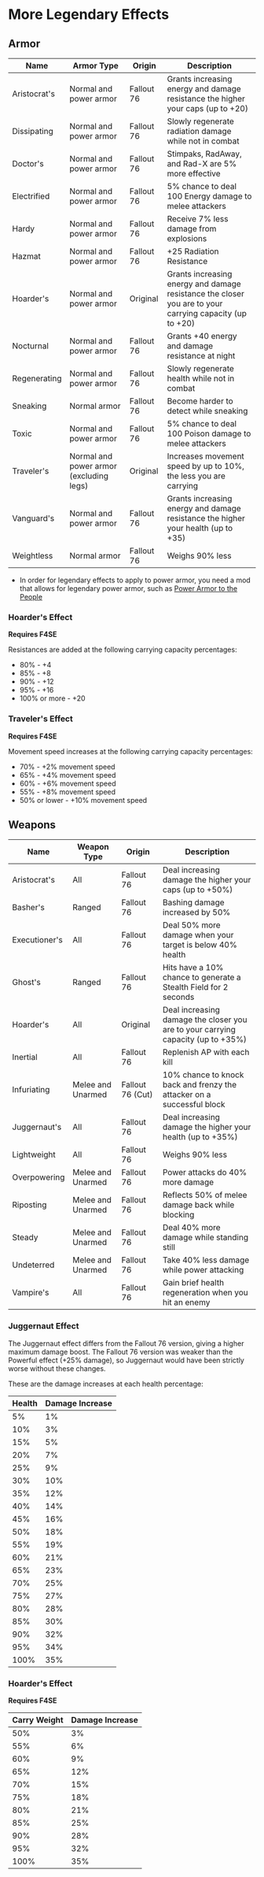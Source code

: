 # More Legendary Effects

## Armor

Name                  | Armor Type                                  | Origin           | Description
--------------------- | ------------------------------------------- | ---------------- | -----------
Aristocrat's          | Normal and power armor                      | Fallout 76       | Grants increasing energy and damage resistance the higher your caps (up to +20) 
Dissipating           | Normal and power armor                      | Fallout 76       | Slowly regenerate radiation damage while not in combat
Doctor's              | Normal and power armor                      | Fallout 76       | Stimpaks, RadAway, and Rad-X are 5% more effective
Electrified           | Normal and power armor                      | Fallout 76       | 5% chance to deal 100 Energy damage to melee attackers
Hardy                 | Normal and power armor                      | Fallout 76       | Receive 7% less damage from explosions
Hazmat                | Normal and power armor                      | Fallout 76       | +25 Radiation Resistance
Hoarder's             | Normal and power armor                      | Original         | Grants increasing energy and damage resistance the closer you are to your carrying capacity (up to +20)
Nocturnal             | Normal and power armor                      | Fallout 76       | Grants +40 energy and damage resistance at night
Regenerating          | Normal and power armor                      | Fallout 76       | Slowly regenerate health while not in combat
Sneaking              | Normal armor                                | Fallout 76       | Become harder to detect while sneaking
Toxic                 | Normal and power armor                      | Fallout 76       | 5% chance to deal 100 Poison damage to melee attackers
Traveler's            | Normal and power armor (excluding legs)     | Original         | Increases movement speed by up to 10%, the less you are carrying
Vanguard's            | Normal and power armor                      | Fallout 76       | Grants increasing energy and damage resistance the higher your health (up to +35)
Weightless            | Normal armor                                | Fallout 76       | Weighs 90% less

* In order for legendary effects to apply to power armor, you need a mod that allows for legendary power armor, such as [Power Armor to the People](https://www.nexusmods.com/fallout4/mods/50819)

### Hoarder's Effect

**Requires F4SE**

Resistances are added at the following carrying capacity percentages:
* 80% - +4
* 85% - +8
* 90% - +12
* 95% - +16
* 100% or more - +20

### Traveler's Effect

**Requires F4SE**

Movement speed increases at the following carrying capacity percentages:
* 70% - +2% movement speed
* 65% - +4% movement speed
* 60% - +6% movement speed
* 55% - +8% movement speed
* 50% or lower - +10% movement speed

## Weapons

Name                  | Weapon Type                                 | Origin           | Description
--------------------- | ------------------------------------------- | ---------------- | -----------
Aristocrat's          | All                                         | Fallout 76       | Deal increasing damage the higher your caps (up to +50%)
Basher's              | Ranged                                      | Fallout 76       | Bashing damage increased by 50%
Executioner's         | All                                         | Fallout 76       | Deal 50% more damage when your target is below 40% health
Ghost's               | Ranged                                      | Fallout 76       | Hits have a 10% chance to generate a Stealth Field for 2 seconds
Hoarder's             | All                                         | Original         | Deal increasing damage the closer you are to your carrying capacity (up to +35%)
Inertial              | All                                         | Fallout 76       | Replenish AP with each kill
Infuriating           | Melee and Unarmed                           | Fallout 76 (Cut) | 10% chance to knock back and frenzy the attacker on a successful block
Juggernaut's          | All                                         | Fallout 76       | Deal increasing damage the higher your health (up to +35%)
Lightweight           | All                                         | Fallout 76       | Weighs 90% less
Overpowering          | Melee and Unarmed                           | Fallout 76       | Power attacks do 40% more damage
Riposting             | Melee and Unarmed                           | Fallout 76       | Reflects 50% of melee damage back while blocking
Steady                | Melee and Unarmed                           | Fallout 76       | Deal 40% more damage while standing still
Undeterred            | Melee and Unarmed                           | Fallout 76       | Take 40% less damage while power attacking
Vampire's             | All                                         | Fallout 76       | Gain brief health regeneration when you hit an enemy

### Juggernaut Effect

The Juggernaut effect differs from the Fallout 76 version, giving a higher maximum damage boost. The Fallout 76 version was weaker than the Powerful effect (+25% damage), so Juggernaut would have been strictly worse without these changes.

These are the damage increases at each health percentage:

Health | Damage Increase
------ | ---------------
5%     | 1%
10%    | 3%
15%    | 5%
20%    | 7%
25%    | 9%
30%    | 10%
35%    | 12%
40%    | 14%
45%    | 16%
50%    | 18%
55%    | 19%
60%    | 21%
65%    | 23%
70%    | 25%
75%    | 27%
80%    | 28%
85%    | 30%
90%    | 32%
95%    | 34%
100%   | 35%

### Hoarder's Effect

**Requires F4SE**

Carry Weight | Damage Increase
------------ | ---------------
50%          | 3%
55%          | 6%
60%          | 9%
65%          | 12%
70%          | 15%
75%          | 18%
80%          | 21%
85%          | 25%
90%          | 28%
95%          | 32%
100%         | 35%